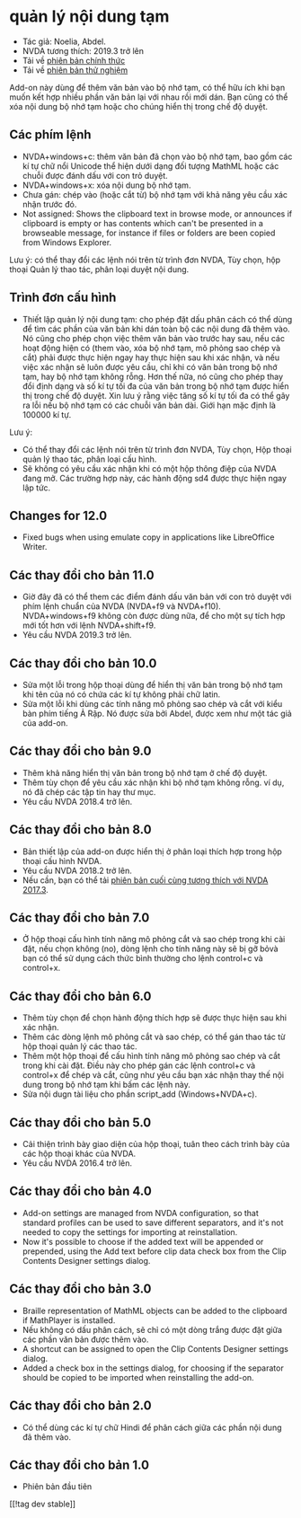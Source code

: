 # quản lý nội dung tạm #

*	Tác giả: Noelia, Abdel.
*	NVDA tương thích: 2019.3 trở lên
*	Tải về [phiên bản chính thức][1]
*	Tải về [phiên bản thử nghiệm][2]


Add-on này dùng để thêm văn bản vào bộ nhớ tạm, có thể hữu ích khi bạn muốn
kết hợp nhiều phần văn bản lại với nhau rồi mới dán.  Bạn cũng có thể xóa
nội dung bộ nhớ tạm hoặc cho chúng hiển thị trong chế độ duyệt.

## Các phím lệnh ##

* NVDA+windows+c: thêm văn bản đã chọn vào bộ nhớ tạm, bao gồm các kí tự chữ
  nổi Unicode thể hiện dưới dạng đối tượng MathML hoặc các chuỗi được đánh
  dấu với con trỏ duyệt.
* NVDA+windows+x: xóa nội dung bộ nhớ tạm.
* Chưa gán: chép vào (hoặc cắt từ) bộ nhớ tạm với khả năng yêu cầu xác nhận
  trước đó.
* Not assigned: Shows the clipboard text in browse mode, or announces if
  clipboard is empty or has contents which can't be presented in a
  browseable message, for instance if files or folders are been copied from
  Windows Explorer.

Lưu ý: có thể thay đổi các lệnh nói trên từ trình đơn NVDA, Tùy chọn, hộp
thoại Quản lý thao tác, phân loại duyệt nội dung.

## Trình đơn cấu hình ##
*	Thiết lập quản lý nội dung tạm: cho phép đặt dấu phân cách có thể dùng để tìm các phần của văn bản khi dán toàn bộ các nội dung đã thêm vào.
Nó cũng cho phép chọn việc thêm văn bản vào trước hay sau, nếu các hoạt động hiện có (them vào, xóa bộ nhớ tạm, mô phỏng sao chép và cắt) phải được thực hiện ngay hay thực hiện sau khi xác nhận, và nếu việc xác nhận sẽ luôn được yêu cầu, chỉ khi có văn bản trong bộ nhớ tạm, hay bộ nhớ tạm không rỗng.
Hơn thế nữa, nó cũng cho phép thay đổi định dạng và số kí tự tối đa của văn bản trong bộ nhớ tạm được hiển thị trong chế độ duyệt. Xin lưu ý rằng việc tăng số kí tự tối đa có thể gây ra lỗi nếu bộ nhớ tạm có các chuỗi văn bản dài. Giới hạn mặc định là 100000 kí tự.

Lưu ý:

*	Có thể thay đổi các lệnh nói trên từ trình đơn NVDA, Tùy chọn, Hộp thoại
  quản lý thao tác, phân loại cấu hình.
*	Sẽ không có yêu cầu xác nhận khi có một hộp thông điệp của NVDA đang
  mở. Các trường hợp này, các hành động sd4 được thực hiện ngay lập tức.

## Changes for 12.0
* Fixed bugs when using emulate copy in applications like LibreOffice
  Writer.

## Các thay đổi cho bản 11.0
* Giờ đây đã có thể them các điểm đánh dấu văn bản với con trỏ duyệt với
  phím lệnh chuẩn của NVDA (NVDA+f9 và NVDA+f10). NVDA+windows+f9 không còn
  được dùng nữa, để cho một sự tích hợp mới tốt hơn với lệnh NVDA+shift+f9.
* Yêu cầu NVDA 2019.3 trở lên.

## Các thay đổi cho bản 10.0
* Sửa một lỗi trong hộp thoại dùng để hiển thị văn bản trong bộ nhớ tạm khi
  tên của nó có chứa các kí tự không phải chữ latin.
* Sửa một lỗi khi dùng các tính năng mô phỏng sao chép và cắt với kiểu bàn
  phím tiếng Ả Rập. Nó được sửa bởi Abdel, được xem như một tác giả của
  add-on.

## Các thay đổi cho bản 9.0

* Thêm khả năng hiển thị văn bản trong bộ nhớ tạm ở chế độ duyệt.
* Thêm tùy chọn để yêu cầu xác nhận khi bộ nhớ tạm không rỗng. ví dụ, nó đã
  chép các tập tin hay thư mục.
* Yêu cầu NVDA 2018.4 trở lên.

## Các thay đổi cho bản 8.0 ##

* Bản thiết lập của add-on được hiển thị ở phân loại thích hợp trong hộp
  thoại cấu hình NVDA.
* Yêu cầu NVDA 2018.2 trở lên.
* Nếu cần, bạn có thể tải [phiên bản cuối cùng tương thích với NVDA
  2017.3][3].

## Các thay đổi cho bản 7.0

* Ở hộp thoại cấu hình tính năng mô phỏng cắt và sao chép trong khi cài đặt,
  nếu chọn không (no), dòng lệnh cho tính năng này sẽ bị gỡ bỏvà bạn có thể
  sử dụng cách thức bình thường cho lệnh control+c và control+x.

## Các thay đổi cho bản 6.0

*	 Thêm tùy chọn để chọn hành động thích hợp sẽ được thực hiện sau khi xác nhận.
*	Thêm các dòng lệnh mô phỏng cắt và sao chép, có thể gán thao tác từ hộp thoại quản lý các thao tác.
*	 Thêm một hộp thoại để cấu hình tính năng mô phỏng sao chép và cắt trong khi cài đặt. Điều này cho phép gán các lệnh control+c và control+x để chép và cắt, cũng như yêu cầu bạn xác nhận thay thế nội dung trong bộ nhớ tạm khi bấm các lệnh này.
*	Sửa nội dugn tài liệu cho phần script_add (Windows+NVDA+c).

## Các thay đổi cho bản 5.0 ##

*	Cải thiện trình bày giao diện của hộp thoại, tuân theo cách trình bày của
  các hộp thoại khác của NVDA.
*	Yêu cầu NVDA 2016.4 trở lên.

## Các thay đổi cho bản 4.0 ##
*	Add-on settings are managed from NVDA configuration, so that standard
  profiles can be used to save different separators, and it's not needed to
  copy the settings for importing at reinstallation.
*	Now it's possible to choose if the added text will be appended or
  prepended, using the Add text before clip data check box from the Clip
  Contents Designer settings dialog.

## Các thay đổi cho bản 3.0 ##
*	Braille representation of MathML objects can be added to the clipboard if
  MathPlayer is installed.
*	Nếu không có dấu phân cách, sẽ chỉ có một dòng trắng được đặt giữa các
  phần văn bản được thêm vào.
*	A shortcut can be assigned to open the Clip Contents Designer settings
  dialog.
*	Added a check box in the settings dialog, for choosing if the separator
  should be copied to be imported when reinstalling the add-on.

## Các thay đổi cho bản 2.0 ##
*	Có thể dùng các kí tự chữ Hindi để phân cách giữa các phần nội dung đã
  thêm vào.

## Các thay đổi cho bản 1.0 ##
*	Phiên bản đầu tiên

[[!tag dev stable]]

[1]: https://addons.nvda-project.org/files/get.php?file=ccd

[2]: https://addons.nvda-project.org/files/get.php?file=ccd-dev

[3]: https://addons.nvda-project.org/files/get.php?file=ccd-o
